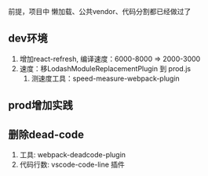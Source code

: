 前提，项目中 懒加载、公共vendor、代码分割都已经做过了

## dev环境

1. 增加react-refresh, 编译速度：6000-8000 => 2000-3000
2. 速度：移LodashModuleReplacementPlugin 到 prod.js
   1. 测速度工具：speed-measure-webpack-plugin

## prod增加实践

## 删除dead-code

1. 工具: webpack-deadcode-plugin
2. 代码行数: vscode-code-line 插件
